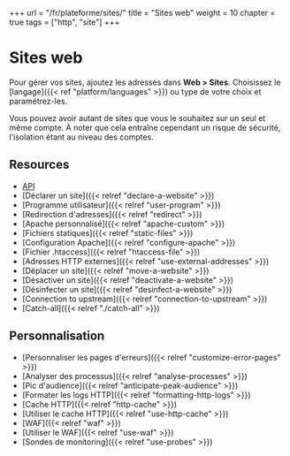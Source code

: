 +++
url = "/fr/plateforme/sites/"
title = "Sites web"
weight = 10
chapter = true
tags = ["http", "site"]
+++

# Sites web

Pour gérer vos sites, ajoutez les adresses dans **Web > Sites**. Choisissez le [langage]({{< ref "platform/languages" >}}) ou type de votre choix et paramétrez-les.

Vous pouvez avoir autant de sites que vous le souhaitez sur un seul et même compte. À noter que cela entraîne cependant un risque de sécurité, l'isolation étant au niveau des comptes.

## Resources

- [API](https://api.alwaysdata.com/v1/site/doc/)
- [Déclarer un site]({{< relref "declare-a-website" >}})
- [Programme utilisateur]({{< relref "user-program" >}})
- [Redirection d'adresses]({{< relref "redirect" >}})
- [Apache personnalisé]({{< relref "apache-custom" >}})
- [Fichiers statiques]({{< relref "static-files" >}})
- [Configuration Apache]({{< relref "configure-apache" >}})
- [Fichier .htaccess]({{< relref "htaccess-file" >}})
- [Adresses HTTP externes]({{< relref "use-external-addresses" >}})
- [Déplacer un site]({{< relref "move-a-website" >}})
- [Désactiver un site]({{< relref "deactivate-a-website" >}})
- [Désinfecter un site]({{< relref "desinfect-a-website" >}})
- [Connection to upstream]({{< relref "connection-to-upstream" >}})
- [Catch-all]({{< relref "./catch-all" >}})

## Personnalisation

- [Personnaliser les pages d'erreurs]({{< relref "customize-error-pages" >}})
- [Analyser des processus]({{< relref "analyse-processes" >}})
- [Pic d'audience]({{< relref "anticipate-peak-audience" >}})
- [Formater les logs HTTP]({{< relref "formatting-http-logs" >}})
- [Cache HTTP]({{< relref "http-cache" >}})
- [Utiliser le cache HTTP]({{< relref "use-http-cache" >}})
- [WAF]({{< relref "waf" >}})
- [Utiliser le WAF]({{< relref "use-waf" >}})
- [Sondes de monitoring]({{< relref "use-probes" >}})


